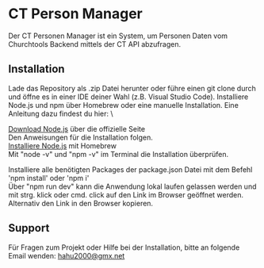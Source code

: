 # CT Person Manager

Der CT Personen Manager ist ein System, um Personen Daten vom Churchtools Backend mittels der CT API abzufragen.


## Installation
Lade das Repository als .zip Datei herunter oder führe einen git clone durch und öffne es in einer IDE deiner Wahl (z.B. Visual Studio Code). Installiere Node.js und npm über Homebrew oder eine manuelle Installation. Eine Anleitung dazu findest du hier: \

[Download Node.js](https://nodejs.org/en/download) über die offizielle Seite \
Den Anweisungen für die Installation folgen. \
[Installiere Node.js](https://formulae.brew.sh/formula/node) mit Homebrew \
Mit "node -v" und "npm -v" im Terminal die Installation überprüfen.

Installiere alle benötigten Packages der package.json Datei mit dem Befehl 'npm install' oder 'npm i' \
Über "npm run dev" kann die Anwendung lokal laufen gelassen werden und mit strg. klick oder cmd. click auf den Link im Browser geöffnet werden. Alternativ den Link in den Browser kopieren.

## Support
Für Fragen zum Projekt oder Hilfe bei der Installation, bitte an folgende Email wenden:
[hahu2000@gmx.net](hahu2000@gmx.net)
